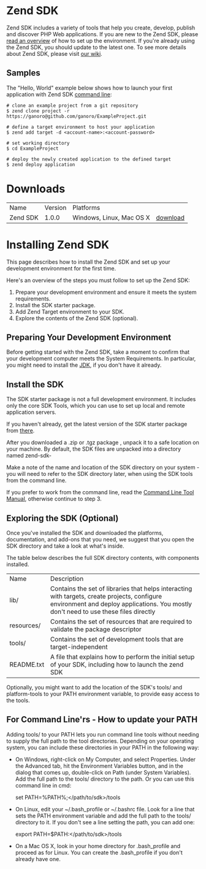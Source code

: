 # Zend SDK
Zend SDK includes a variety of tools that help you create, develop, publish and discover PHP Web applications. If you are new to the Zend SDK, please [read an overview](#installing-zend-sdk) of how to set up the environment. If you're already using the Zend SDK, you should update to the latest one. To see more details about Zend SDK, please visit [our wiki](https://github.com/zendtech/zendserver-sdk-java/wiki).

## Samples
The "Hello, World" example below shows how to launch your first application with Zend SDK [command line](https://github.com/zendtech/zendserver-sdk-java/wiki/Command-Line):

    # clone an example project from a git repository
    $ zend clone project -r https://ganoro@github.com/ganoro/ExampleProject.git

    # define a target environment to host your application 
    $ zend add target -d <account-name>:<account-password>

    # set working directory
    $ cd ExampleProject

    # deploy the newly created application to the defined target
    $ zend deploy application

# Downloads
<table>
<tr>
<td>
Name
</td>
<td>
Version
</td>
<td>
Platforms
</td>
<td>
</td>
</tr>
<tr>
<td>
Zend SDK
</td>
<td>
1.0.0
</td>
<td>
Windows, Linux, Mac OS X
</td>
<td>
<a href="http://downloads.zend.com/zendserver/sdk/zendserver-sdk-cli-1.0.0-bin.zip">download</a>
</td>
</tr>
</table>

# Installing Zend SDK
This page describes how to install the Zend SDK and set up your development environment for the first time.

Here's an overview of the steps you must follow to set up the Zend SDK:

1. Prepare your development environment and ensure it meets the system requirements.
2. Install the SDK starter package.
3. Add Zend Target environment to your SDK.
4. Explore the contents of the Zend SDK (optional).
 
## Preparing Your Development Environment
Before getting started with the Zend SDK, take a moment to confirm that your development computer meets the System Requirements. In particular, you might need to install the [JDK](http://www.oracle.com/technetwork/java/javase/downloads/index.html), if you don't have it already.

## Install the SDK
The SDK starter package is not a full development environment. It includes only the core SDK Tools, which you can use to set up local and remote application servers.

If you haven't already, get the latest version of the SDK starter package from [there](http://downloads.zend.com/zendserver/sdk/zendserver-sdk-cli-1.0.0-bin.zip).

After you downloaded a .zip or .tgz package , unpack it to a safe location on your machine. By default, the SDK files are unpacked into a directory named zend-sdk-<ver>

Make a note of the name and location of the SDK directory on your system - you will need to refer to the SDK directory later, when using the SDK tools from the command line.

If you prefer to work from the command line, read the [Command Line Tool Manual](https://github.com/zendtech/zendserver-sdk-java/wiki/Command-Line), otherwise continue to step 3.

## Exploring the SDK (Optional)
Once you've installed the SDK and downloaded the platforms, documentation, and add-ons that you need, we suggest that you open the SDK directory and take a look at what's inside.

The table below describes the full SDK directory contents, with components installed.

<table>
    <tr>
        <td>Name</td>
        <td>Description</td>
    </tr>
    <tr>
        <td>lib/</td>
        <td>Contains the set of libraries that helps interacting with targets, create projects, configure environment and deploy applications. You mostly don't need to use these files directly</td>
    </tr>
    <tr>
        <td>resources/</td>
        <td>Contains the set of resources that are required to validate the package descriptor</td>
    </tr>
    <tr>
        <td>tools/</td>
        <td>Contains the set of development tools that are target-independent</td>
    </tr>
    <tr>
        <td>README.txt</td>
        <td>A file that explains how to perform the initial setup of your SDK, including how to launch the zend SDK</td>
    </tr>
</table>

Optionally, you might want to add the location of the SDK's tools/ and platform-tools to your PATH environment variable, to provide easy access to the tools.

## For Command Line'rs - How to update your PATH
Adding tools/ to your PATH lets you run command line tools without needing to supply the full path to the tool directories. Depending on your operating system, you can include these directories in your PATH in the following way:
- On Windows, right-click on My Computer, and select Properties. Under the Advanced tab, hit the Environment Variables button, and in the dialog that comes up, double-click on Path (under System Variables). Add the full path to the tools/ directory to the path. Or you can use this command line in cmd:
    
    set PATH=%PATH%;</path/to/sdk>/tools

- On Linux, edit your ~/.bash_profile or ~/.bashrc file. Look for a line that sets the PATH environment variable and add the full path to the tools/ directory to it. If you don't see a line setting the path, you can add one:
    
    export PATH=$PATH:</path/to/sdk>/tools

- On a Mac OS X, look in your home directory for .bash_profile and proceed as for Linux. You can create the .bash_profile if you don't already have one.

